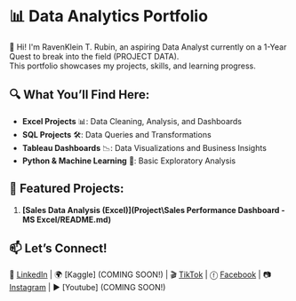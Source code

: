 # 📊 Data Analytics Portfolio

👋 Hi! I'm RavenKlein T. Rubin, an aspiring Data Analyst currently on a 1-Year Quest to break into the field (PROJECT DATA).  
This portfolio showcases my projects, skills, and learning progress.

## 🔍 What You’ll Find Here:
- **Excel Projects** 📊: Data Cleaning, Analysis, and Dashboards  
- **SQL Projects** 🛠️: Data Queries and Transformations  
- **Tableau Dashboards** 📉: Data Visualizations and Business Insights  
- **Python & Machine Learning** 🤖: Basic Exploratory Analysis  

## 📂 Featured Projects:
1. **[Sales Data Analysis (Excel)](Project\Sales Performance Dashboard - MS Excel/README.md)**
<!---- 2. **[Customer Segmentation (SQL & Tableau)](Projects/Project-2/README.md)** ---->
<!----- 3. **[Predictive Modeling (Python)](Projects/Project-3/README.md)** ---->

## 📫 Let’s Connect!
🔗 [LinkedIn](https://www.linkedin.com/in/raven-klein-r-8705222b6?utm_source=share&utm_campaign=share_via&utm_content=profile&utm_medium=android_app) | 🌍 [Kaggle] (COMING SOON!) | 🎬 [TikTok](https://www.tiktok.com/@project_raven2024?_t=ZS-8tl9I4LUHvW&_r=1) | ⓕ [Facebook](https://www.facebook.com/share/18KKNrdMQG/) | 📷 [Instagram](https://www.instagram.com/project.raven2024?igsh=ZWI1NXV0Njhibzhk) | ▶ [Youtube] (COMING SOON!)
